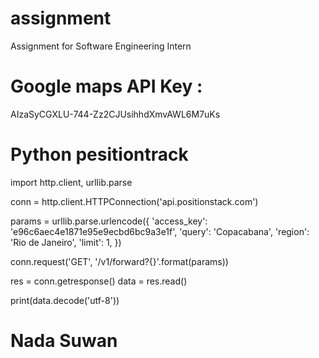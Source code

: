 # assignment
Assignment for Software Engineering Intern



# Google maps API Key : 
AIzaSyCGXLU-744-Zz2CJUsihhdXmvAWL6M7uKs

# Python pesitiontrack
import http.client, urllib.parse

conn = http.client.HTTPConnection('api.positionstack.com')

params = urllib.parse.urlencode({
    'access_key': 'e96c6aec4e1871e95e9ecbd6bc9a3e1f',
    'query': 'Copacabana',
    'region': 'Rio de Janeiro',
    'limit': 1,
    })

conn.request('GET', '/v1/forward?{}'.format(params))

res = conn.getresponse()
data = res.read()

print(data.decode('utf-8'))


# Nada Suwan
